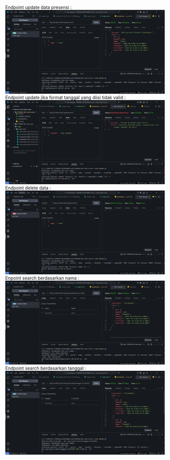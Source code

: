 Endpoint update data presensi : ![alt text](image.png)
Endpoint update jika format tanggal yang diisi tidak valid : ![alt text](image-4.png)
Endpoint delete data : ![alt text](image-1.png)
Enpoint search berdasarkan nama : ![alt text](image-2.png)
Endpoint search berdasarkan tanggal : ![alt text](image-3.png)
